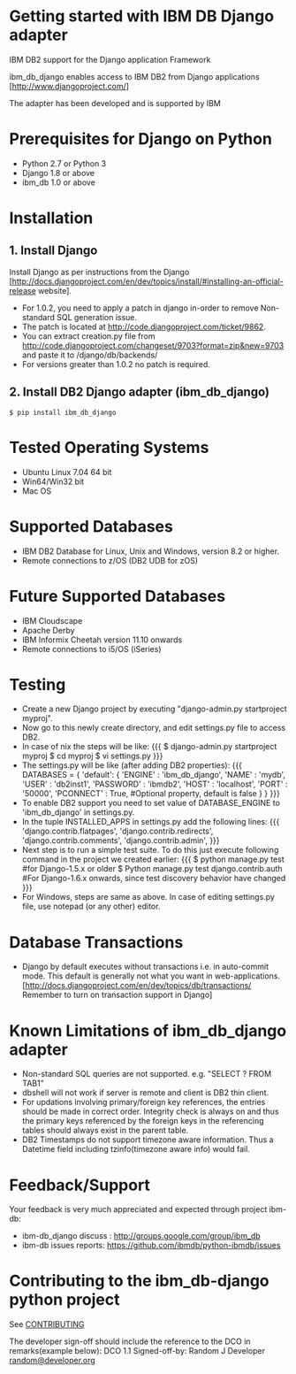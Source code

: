 # Getting started with IBM DB Django adapter 

IBM DB2 support for the Django application Framework

ibm_db_django enables access to IBM DB2 from Django applications
[http://www.djangoproject.com/]

The adapter has been developed and is supported by IBM

# Prerequisites for Django on Python 

 * Python 2.7 or Python 3
 * Django 1.8 or above
 * ibm_db 1.0 or above
 
# Installation 

## 1. Install Django 

Install Django as per instructions from the Django [http://docs.djangoproject.com/en/dev/topics/install/#installing-an-official-release website].

 * For 1.0.2, you need to apply a patch in django in-order to remove Non-standard SQL generation issue. 
 * The patch is located at http://code.djangoproject.com/ticket/9862.
 * You can extract creation.py file from http://code.djangoproject.com/changeset/9703?format=zip&new=9703 and paste it to /django/db/backends/
 * For versions greater than 1.0.2 no patch is required.

## 2. Install DB2 Django adapter (ibm_db_django)  

```  
$ pip install ibm_db_django  
```
 
# Tested Operating Systems 

 * Ubuntu Linux 7.04 64 bit
 * Win64/Win32 bit
 * Mac OS

# Supported Databases 

 * IBM DB2 Database for Linux, Unix and Windows, version 8.2 or higher.
 * Remote connections to z/OS (DB2 UDB for zOS)

# Future Supported Databases 

 * IBM Cloudscape
 * Apache Derby
 * IBM Informix Cheetah version 11.10 onwards
 * Remote connections to i5/OS (iSeries)

# Testing 

 * Create a new Django project by executing "django-admin.py startproject myproj".
 * Now go to this newly create directory, and edit settings.py file to access DB2.
 * In case of nix the steps will be like:
  {{{
  $ django-admin.py startproject myproj
  $ cd myproj
  $ vi settings.py
  }}}
 * The settings.py will be like (after adding DB2 properties):
   {{{
   DATABASES = {
      'default': {
         'ENGINE'     : 'ibm_db_django',
         'NAME'       : 'mydb',
         'USER'       : 'db2inst1',
         'PASSWORD'   : 'ibmdb2',
         'HOST'       : 'localhost',
         'PORT'       : '50000',
         'PCONNECT'   :  True,      #Optional property, default is false
      }
   }
   }}}
 * To enable DB2 support you need to set value of DATABASE_ENGINE to 'ibm_db_django' in settings.py.
 * In the tuple INSTALLED_APPS in settings.py add the following lines:
   {{{
   'django.contrib.flatpages',
   'django.contrib.redirects',
   'django.contrib.comments',
   'django.contrib.admin',
   }}}
 * Next step is to run a simple test suite. To do this just execute following command in the project we created earlier:
   {{{
   $ python manage.py test #for Django-1.5.x or older
   $ Python manage.py test django.contrib.auth #For Django-1.6.x onwards, since test discovery behavior have changed
   }}} 
 * For Windows, steps are same as above. In case of editing settings.py file, use notepad (or any other) editor.

# Database Transactions 

 *  Django by default executes without transactions i.e. in auto-commit mode. This default is generally not what you want in web-applications. [http://docs.djangoproject.com/en/dev/topics/db/transactions/ Remember to turn on transaction support in Django]

# Known Limitations of ibm_db_django adapter 

 * Non-standard SQL queries are not supported. e.g. "SELECT ? FROM TAB1"
 * dbshell will not work if server is remote and client is DB2 thin client.
 * For updations involving primary/foreign key references, the entries should be made in correct order. Integrity check is always on and thus the primary keys referenced by the foreign keys in the referencing tables should always exist in the parent table.
 * DB2 Timestamps do not support timezone aware information. Thus a Datetime field including tzinfo(timezone aware info) would fail.

# Feedback/Support

  Your feedback is very much appreciated and expected through project ibm-db:

 * ibm-db_django discuss : http://groups.google.com/group/ibm_db
 * ibm-db issues reports: https://github.com/ibmdb/python-ibmdb/issues

# Contributing to the ibm_db-django python project

  See [CONTRIBUTING](https://github.com/ibmdb/python-ibmdb-django/blob/master/contributing/CONTRIBUTING.md)

  The developer sign-off should include the reference to the DCO in remarks(example below):
  DCO 1.1 Signed-off-by: Random J Developer <random@developer.org>

